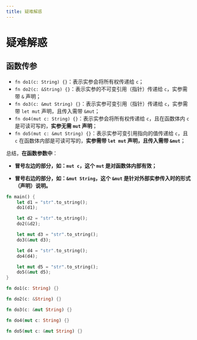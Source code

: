 ```yaml
---
title: 疑难解惑
---
```

# 疑难解惑

## 函数传参

- `fn do1(c: String) {}`：表示实参会将所有权传递给 `c`；
- `fn do2(c: &String) {}`：表示实参的不可变引用（指针）传递给 `c`，实参需带 `&` 声明；
- `fn do3(c: &mut String) {}`：表示实参可变引用（指针）传递给 `c`，实参需带 `let mut` 声明，且传入需带 `&mut`；
- `fn do4(mut c: String) {}`：表示实参会将所有权传递给 `c`，且在函数体内 `c` 是可读可写的，**实参无需 `mut` 声明**；
- `fn do5(mut c: &mut String) {}`：表示实参可变引用指向的值传递给 `c`，且 `c` 在函数体内部是可读可写的，**实参需带 `let mut` 声明，且传入需带 `&mut`**；

总结，**在函数参数中**：

- **冒号左边的部分，如：`mut c`，这个 `mut` 是对函数体内部有效；**

- **冒号右边的部分，如：`&mut String`，这个 `&mut` 是针对外部实参传入时的形式（声明）说明。**

```rust
fn main() {
    let d1 = "str".to_string();
    do1(d1);

    let d2 = "str".to_string();
    do2(&d2);

    let mut d3 = "str".to_string();
    do3(&mut d3);

    let d4 = "str".to_string();
    do4(d4);

    let mut d5 = "str".to_string();
    do5(&mut d5);
}

fn do1(c: String) {}

fn do2(c: &String) {}

fn do3(c: &mut String) {}

fn do4(mut c: String) {}

fn do5(mut c: &mut String) {}
```
